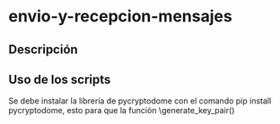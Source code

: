 # envio-y-recepcion-mensajes

## Descripción 

## Uso de los scripts 
Se debe instalar la librería de pycryptodome con el comando pip install pycryptodome, esto para que la función \generate_key_pair()

